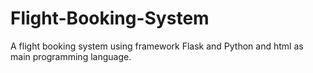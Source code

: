 # Flight-Booking-System

A flight booking system using framework Flask and Python and html as main programming language.
